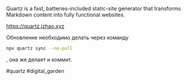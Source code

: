 Quartz is a fast, batteries-included static-site generator that transforms Markdown content into fully functional websites.

https://quartz.jzhao.xyz

Обновление необходимо делать через команду
```bash
npx quartz sync --no-pull
```
, она же делает и коммит.

#quartz #digital_garden